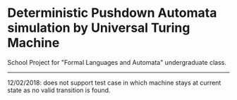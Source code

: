 # Deterministic Pushdown Automata simulation by Universal Turing Machine

School Project for "Formal Languages and Automata" undergraduate class.

-------------------
12/02/2018: does not support test case in which machine stays at current state as no valid transition is found.

